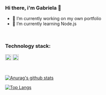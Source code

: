 ### Hi there, i'm Gabriela 👋

- 🔭 I’m currently working on my own portfolio
- 🌱 I’m currently learning Node.js

<br />

### Technology stack:
<code><img height="20" alt="js" src="https://upload.wikimedia.org/wikipedia/commons/9/99/Unofficial_JavaScript_logo_2.svg"></code>
<code><img height="20" alt="Firebase" src="https://firebase.google.com/downloads/brand-guidelines/PNG/logo-logomark.png"></code>

<!--
**GookamDguez/GookamDguez** is a ✨ _special_ ✨ repository because its `README.md` (this file) appears on your GitHub profile.

Here are some ideas to get you started:

- 👯 I’m looking to collaborate on ...
- 🤔 I’m looking for help with ...
- 💬 Ask me about ...
- 📫 How to reach me: ...
- ⚡ Fun fact: ...
-->
<br />

[![Anurag's github stats](https://github-readme-stats.vercel.app/api?username=GookamDguez&theme=gotham)](https://github.com/GookamDguez/github-readme-stats)

[![Top Langs](https://github-readme-stats.vercel.app/api/top-langs/?username=GookamDguez&layout=compact&theme=gotham)](https://github.com/GookamDguez/github-readme-stats)
